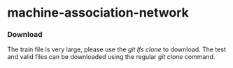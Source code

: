 # machine-association-network
### Download
The train file is very large, please use the *git lfs clone* to download. The test and valid files can be downloaded using the regular *git clone* command.
